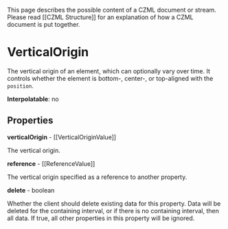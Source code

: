 This page describes the possible content of a CZML document or stream. Please read [[CZML Structure]] for an explanation of how a CZML document is put together.

# VerticalOrigin

The vertical origin of an element, which can optionally vary over time. It controls whether the element is bottom-, center-, or top-aligned with the `position`.

**Interpolatable**: no

## Properties

**verticalOrigin** - [[VerticalOriginValue]]

The vertical origin.


**reference** - [[ReferenceValue]]

The vertical origin specified as a reference to another property.


**delete** - boolean

Whether the client should delete existing data for this property. Data will be deleted for the containing interval, or if there is no containing interval, then all data. If true, all other properties in this property will be ignored.


